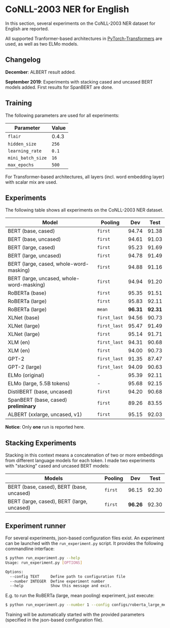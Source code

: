 # CoNLL-2003 NER for English

In this section, several experiments on the CoNLL-2003 NER dataset for English
are reported.

All supported Tranformer-based architectures in [PyTorch-Transformers](https://github.com/huggingface/pytorch-transformers)
are used, as well as two ELMo models.

## Changelog

**December**: ALBERT result added.

**September 2019**: Experiments with stacking cased and uncased BERT models added. First results for SpanBERT are done.

## Training

The following parameters are used for all experiments:

| Parameter              | Value
| ---------------------- | -----
| `flair`                | 0.4.3
| `hidden_size`          | `256`
| `learning_rate`        | `0.1`
| `mini_batch_size`      | `16`
| `max_epochs`           | `500`

For Transformer-based architectures, all layers (incl. word embedding layer)
with scalar mix are used.

## Experiments

The following table shows all experiments on the CoNLL-2003 NER dataset.

| Model                                      | Pooling      | Dev       | Test
| ------------------------------------------ | ------------ | --------- | -----------
| BERT (base, cased)                         | `first`      | 94.74     | 91.38
| BERT (base, uncased)                       | `first`      | 94.61     | 91.03
| BERT (large, cased)                        | `first`      | 95.23     | 91.69
| BERT (large, uncased)                      | `first`      | 94.78     | 91.49
| BERT (large, cased, whole-word-masking)    | `first`      | 94.88     | 91.16
| BERT (large, uncased, whole-word-masking)  | `first`      | 94.94     | 91.20
| RoBERTa (base)                             | `first`      | 95.35     | 91.51
| RoBERTa (large)                            | `first`      | 95.83     | 92.11
| RoBERTa (large)                            | `mean`       | **96.31** | **92.31**
| XLNet (base)                               | `first_last` | 94.56     | 90.73
| XLNet (large)                              | `first_last` | 95.47     | 91.49
| XLNet (large)                              | `first`      | 95.14     | 91.71
| XLM (en)                                   | `first_last` | 94.31     | 90.68
| XLM (en)                                   | `first`      | 94.00     | 90.73
| GPT-2                                      | `first_last` | 91.35     | 87.47
| GPT-2 (large)                              | `first_last` | 94.09     | 90.63
| ELMo (original)                            | -            | 95.39     | 92.11
| ELMo (large, 5.5B tokens)                  | -            | 95.68     | 92.15
| DistilBERT (base, uncased)                 | `first`      | 94.20     | 90.68
| SpanBERT (base, cased) **preliminary**     | `first`      | 89.26     | 83.55
| ALBERT (xxlarge, uncased, v1)              | `first`      | 95.15     | 92.03

**Notice**: Only **one** run is reported here.

## Stacking Experiments

Stacking in this context means a concatenation of two or more embeddings from different
language models for each token. I made two experiments with "stacking" cased and uncased
BERT models:

| Models                                     | Pooling | Dev       | Test
| ------------------------------------------ | ------- | --------- | -----
| BERT (base, cased), BERT (base, uncased)   | `first` | 96.15     | 92.30
| BERT (large, cased), BERT (large, uncased) | `first` | **96.26** | 92.30

## Experiment runner

For several experiments, json-based configuration files exist. An experiment can be launched
with the `run_experiment.py` script. It provides the following commandline interface:

```bash
$ python run_experiment.py --help
Usage: run_experiment.py [OPTIONS]

Options:
  --config TEXT     Define path to configuration file
  --number INTEGER  Define experiment number
  --help            Show this message and exit.
```

E.g. to run the RoBERTa (large, mean pooling) experiment, just execute:

```bash
$ python run_experiment.py --number 1 --config configs/roberta_large_mean.json
```

Training will be automatically started with the provided parameters
(specified in the json-based configuration file).